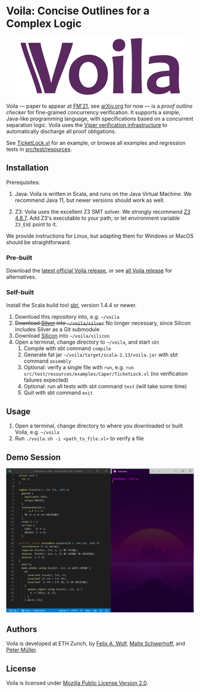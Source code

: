 # Voila: Concise Outlines for a Complex Logic

<p align="center">
   <img width="447" height="160" alt="Voila logo" src=".github/voila-logo.svg">
</p>

Voila — paper to appear at [FM'21](https://lcs.ios.ac.cn/fm2021/), see [arXiv.org](https://arxiv.org/abs/2010.07080) for now — is a *proof outline checker* for fine-grained concurrency verification. It supports a simple, Java-like programming language, with specifications based on a concurrent separation logic. Voila uses the [Viper verification infrastructure](https://viper.ethz.ch) to automatically discharge all proof obligations.

See [TicketLock.vl](https://github.com/viperproject/voila/blob/master/src/test/resources/examples/Caper/TicketLock.vl) for an example, or browse all examples and regression tests in [src/test/resources](https://github.com/viperproject/voila/blob/master/src/test/resources).

## Installation

Prerequisites:

1. Java: Voila is written in Scala, and runs on the Java Virtual Machine. We recommend Java 11, but newer versions should work as well.

1. Z3: Voila uses the excellent Z3 SMT solver. We strongly recommend [Z3 4.8.7](https://github.com/Z3Prover/z3/releases/tag/z3-4.8.7). Add Z3's executable to your path, or let environment variable `Z3_EXE` point to it.

We provide instructions for Linux, but adapting them for Windows or MacOS should be straightforward.

### Pre-built

Download the [latest official Voila release](https://github.com/viperproject/voila/releases/latest), or see [all Voila release](https://github.com/viperproject/voila/releases) for alternatives.

### Self-built

Install the Scala build tool [sbt](https://www.scala-sbt.org/download.html), version 1.4.4 or newer.

1. Download this repository into, e.g. `~/voila`
1. ~~Download [Silver](https://github.com/viperproject/silver/) into `~/voila/silver`~~ No longer necessary, since Silicon includes Silver as a Git submodule
1. Download [Silicon](https://github.com/viperproject/silicon/) into `~/voila/silicon`
1. Open a terminal, change directory to `~/voila`, and start `sbt`
   1. Compile with sbt command `compile`
   1. Generate fat jar `~/voila/target/scala-2.13/voila.jar` with sbt command `assembly`
   1. Optional: verify a single file with `run`, e.g. `run src/test/resources/examples/Caper/TicketLock.vl` (no verification failures expected)
   1. Optional: run all tests with sbt command `test` (will take some time)
   1. Quit with sbt command `exit`

## Usage

1. Open a terminal, change directory to where you downloaded or built Voila, e.g. `~/voila`
1. Run `./voila.sh -i <path_to_file.vl>` to verify a file

## Demo Session

<p align="center">
   <img --width="2103" --height="1617" alt="Recording of a Voila demo session" src=".github/voila-demo.webp">
</p>

## Authors

Voila is developed at ETH Zurich, by 
[Felix A. Wolf](https://www.pm.inf.ethz.ch/people/person-detail.html?persid=198607), 
[Malte Schwerhoff](https://www.pm.inf.ethz.ch/people/person-detail.html?persid=162169), and 
[Peter Müller](https://www.pm.inf.ethz.ch/people/person-detail.html?persid=112017).

## License

Voila is licensed under [Mozilla Public License Version 2.0](LICENSE.txt).
